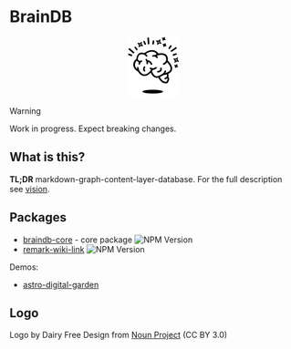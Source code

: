 # BrainDB

<p align="center">
  <picture>
    <source media="(prefers-color-scheme: dark)" srcset="logo/logo-dark.svg">
    <img alt="" src="logo/logo.svg" width="89" height="104">
  </picture>
</p>

> [!WARNING]
> Work in progress. Expect breaking changes.

## What is this?

**TL;DR** markdown-graph-content-layer-database. For the full description see [vision](/packages/docs/src/content/docs/notes/vision.md).

## Packages

- [braindb-core](/packages/braindb-core) - core package ![NPM Version](https://img.shields.io/npm/v/%40braindb%2Fcore)
- [remark-wiki-link](/packages/remark-wiki-link) ![NPM Version](https://img.shields.io/npm/v/%40braindb%2Fremark-wiki-link)

Demos:

- [astro-digital-garden](https://astro-digital-garden.stereobooster.com/recipes/braindb/)

## Logo

Logo by Dairy Free Design from <a href="https://thenounproject.com/browse/icons/term/levitating-brain/" target="_blank" title="levitating brain Icons">Noun Project</a> (CC BY 3.0)
